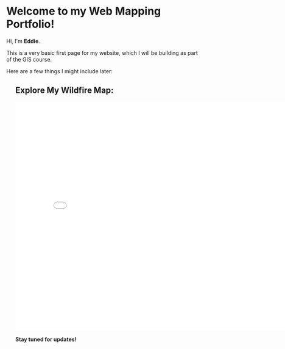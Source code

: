 <h1>Welcome to my Web Mapping Portfolio!</h1>
<p>Hi, I'm <strong>Eddie</strong>.</p>
<p>This is a very basic first page for my website, which I will be building as part of the GIS course.</p>

<p>Here are a few things I might include later:</p>
<ul>
  <h2>Explore My Wildfire Map:</h2>

<iframe src="{{ site.baseurl }}/assets/maps/mainwildfire.html" width="800" height="600" frameborder="0"></iframe>
<script src="mainwildfire.js"></script>

<strong>Stay tuned for updates!</strong>

